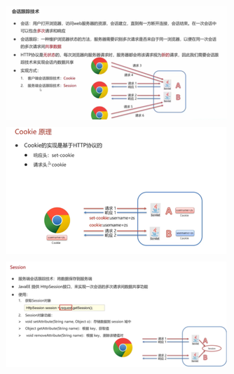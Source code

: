 ![image-20241129213358538](.assets/image-20241129213358538.png)

![image-20241129215442139](.assets/image-20241129215442139.png)

![image-20241129215829854](.assets/image-20241129215829854.png)